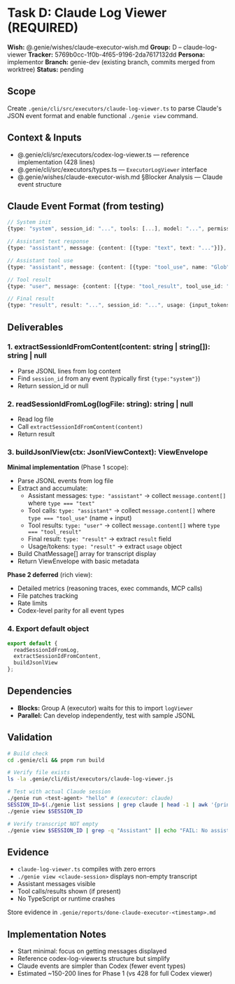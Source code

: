 # Task D: Claude Log Viewer (REQUIRED)

**Wish:** @.genie/wishes/claude-executor-wish.md
**Group:** D – claude-log-viewer
**Tracker:** 5769b0cc-1f0b-4f65-9196-2da7617132dd
**Persona:** implementor
**Branch:** genie-dev (existing branch, commits merged from worktree)
**Status:** pending

## Scope
Create `.genie/cli/src/executors/claude-log-viewer.ts` to parse Claude's JSON event format and enable functional `./genie view` command.

## Context & Inputs
- @.genie/cli/src/executors/codex-log-viewer.ts — reference implementation (428 lines)
- @.genie/cli/src/executors/types.ts — `ExecutorLogViewer` interface
- @.genie/wishes/claude-executor-wish.md §Blocker Analysis — Claude event structure

## Claude Event Format (from testing)
```typescript
// System init
{type: "system", session_id: "...", tools: [...], model: "...", permissionMode: "..."}

// Assistant text response
{type: "assistant", message: {content: [{type: "text", text: "..."}]}, session_id: "..."}

// Assistant tool use
{type: "assistant", message: {content: [{type: "tool_use", name: "Glob", id: "toolu_...", input: {...}}]}}

// Tool result
{type: "user", message: {content: [{type: "tool_result", tool_use_id: "toolu_...", content: "..."}]}}

// Final result
{type: "result", result: "...", session_id: "...", usage: {input_tokens, output_tokens, ...}}
```

## Deliverables

### 1. extractSessionIdFromContent(content: string | string[]): string | null
- Parse JSONL lines from log content
- Find `session_id` from any event (typically first `{type:"system"}`)
- Return session_id or null

### 2. readSessionIdFromLog(logFile: string): string | null
- Read log file
- Call `extractSessionIdFromContent(content)`
- Return result

### 3. buildJsonlView(ctx: JsonlViewContext): ViewEnvelope
**Minimal implementation** (Phase 1 scope):
- Parse JSONL events from log file
- Extract and accumulate:
  - Assistant messages: `type: "assistant"` → collect `message.content[]` where `type === "text"`
  - Tool calls: `type: "assistant"` → collect `message.content[]` where `type === "tool_use"` (name + input)
  - Tool results: `type: "user"` → collect `message.content[]` where `type === "tool_result"`
  - Final result: `type: "result"` → extract `result` field
  - Usage/tokens: `type: "result"` → extract `usage` object
- Build ChatMessage[] array for transcript display
- Return ViewEnvelope with basic metadata

**Phase 2 deferred** (rich view):
- Detailed metrics (reasoning traces, exec commands, MCP calls)
- File patches tracking
- Rate limits
- Codex-level parity for all event types

### 4. Export default object
```typescript
export default {
  readSessionIdFromLog,
  extractSessionIdFromContent,
  buildJsonlView
};
```

## Dependencies
- **Blocks:** Group A (executor) waits for this to import `logViewer`
- **Parallel:** Can develop independently, test with sample JSONL

## Validation
```bash
# Build check
cd .genie/cli && pnpm run build

# Verify file exists
ls -la .genie/cli/dist/executors/claude-log-viewer.js

# Test with actual Claude session
./genie run <test-agent> "hello" # (executor: claude)
SESSION_ID=$(./genie list sessions | grep claude | head -1 | awk '{print $1}')
./genie view $SESSION_ID

# Verify transcript NOT empty
./genie view $SESSION_ID | grep -q "Assistant" || echo "FAIL: No assistant messages"
```

## Evidence
- `claude-log-viewer.ts` compiles with zero errors
- `./genie view <claude-session>` displays non-empty transcript
- Assistant messages visible
- Tool calls/results shown (if present)
- No TypeScript or runtime crashes

Store evidence in `.genie/reports/done-claude-executor-<timestamp>.md`

## Implementation Notes
- Start minimal: focus on getting messages displayed
- Reference codex-log-viewer.ts structure but simplify
- Claude events are simpler than Codex (fewer event types)
- Estimated ~150-200 lines for Phase 1 (vs 428 for full Codex viewer)